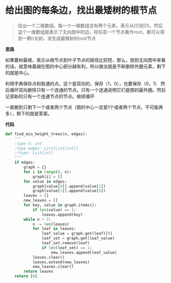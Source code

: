 # 给出图的每条边，找出最矮树的根节点
> 给出一个二维数组，每一个一维数组含有两个元素，表示从[0]到[1]，然后这个一维数组就表示了无向图中的边，将任意一个节点看作root，都可以得到一颗n叉树。求生成最矮树的root节点

**思路**

如果要树最矮，表示从根节点到叶子节点的路径比较短，那么，放到无向图中来看的话，就意味着越在图的中心部分越有利。所以做法就是不断删除外圈元素，剩下的就是中心。

利用字典保存点和联通的点。这个是双向的，保存（1，0），也要保存（0，1）
然后循环双向删除只有一个连通的节点。只有一个连通说明它们是图的最外圈。然后记录新的只有一个连通节点的节点。继续循环

一直删到只剩下一个或者两个节点（图的中心一定是1个或者两个节点，不可能再多），剩下的就是答案。

**代码**

```python
def find_min_height_trees(n, edges):
    """
    :type n: int
    :type edges: List[List[int]]
    :rtype: List[int]
    """
    if edges:
        graph = {}
        for i in range(0, n):
            graph[i] = []
        for value in edges:
            graph[value[0]].append(value[1])
            graph[value[1]].append(value[0])
        leaves = []
        new_leaves = []
        for key, value in graph.items():
            if len(value) == 1:
                leaves.append(key)
        while n > 2:
            n -= len(leaves)
            for leaf in leaves:
                leaf_value = graph.get(leaf)[0]
                leaf_set = graph.get(leaf_value)
                leaf_set.remove(leaf)
                if len(leaf_set) == 1:
                    new_leaves.append(leaf_value)
            leaves.clear()
            leaves.extend(new_leaves)
            new_leaves.clear()
        return leaves
    return [0]
```

